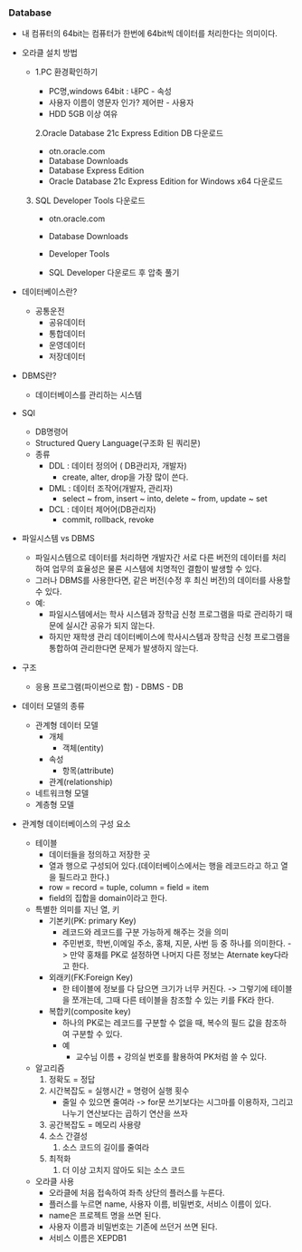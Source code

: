### Database

+ 내 컴퓨터의 64bit는 컴퓨터가 한번에 64bit씩 데이터를 처리한다는 의미이다. 

+ 오라클 설치 방법

   + 1.PC 환경확인하기

     + PC명,windows 64bit : 내PC - 속성
     + 사용자 이름이 영문자 인가? 제어판 - 사용자
     + HDD 5GB 이상 여유

     2.Oracle Database 21c Express Edition DB 다운로드

     + otn.oracle.com 
     + Database Downloads 
     + Database Express Edition 
     + Oracle Database 21c Express Edition for Windows x64 다운로드

  3. SQL Developer Tools 다운로드

     - otn.oracle.com 

     - Database Downloads

     - Developer Tools 

     - SQL Developer 다운로드 후 압축  풀기

+ 데이터베이스란?

  + 공통운전
    + 공유데이터
    + 통합데이터
    + 운영데이터
    + 저장데이터

+ DBMS란?

  + 데이터베이스를 관리하는 시스템

+ SQl

  + DB명령어
  + Structured Query Language(구조화 된 쿼리문)
  + 종류
    + DDL : 데이터 정의어 ( DB관리자, 개발자)
      + create, alter, drop을 가장 많이 쓴다.
    + DML : 데이터 조작어(개발자, 관리자)
      + select ~ from, insert ~ into, delete ~ from, update ~ set
    + DCL : 데이터 제어어(DB관리자)
      + commit, rollback, revoke

+ 파일시스템  vs DBMS

  + 파일시스템으로 데이터를 처리하면 개발자간 서로 다른 버전의 데이터를 처리하여 업무의 효율성은 물론 시스템에 치명적인 결함이 발생할 수 있다.
  + 그러나 DBMS를 사용한다면, 같은 버전(수정 후 최신 버전)의 데이터를 사용할 수 있다.
  + 예:
    + 파일시스템에서는 학사 시스템과 장학금 신청 프로그램을 따로 관리하기 때문에 실시간 공유가 되지 않는다.
    + 하지만 재학생 관리 데이터베이스에 학사시스템과 장학금 신청 프로그램을 통합하여 관리한다면 문제가 발생하지 않는다.

+ 구조

  + 응용 프로그램(파이썬으로 함) - DBMS - DB

+ 데이터 모델의 종류

  + 관계형 데이터 모델
    + 개체
      + 객체(entity)
    + 속성
      + 항목(attribute)
    + 관계(relationship)
  + 네트워크형 모델
  + 계층형 모델

+ 관계형 데이터베이스의 구성 요소

  + 테이블
    + 데이터들을 정의하고 저장한 곳
    + 열과 행으로 구성되어 있다.(데이터베이스에서는 행을 레코드라고 하고 열을 필드라고 한다.)
    + row = record = tuple, column = field = item
    + field의 집합을 domain이라고 한다.
  + 특별한 의미를 지닌 열, 키
    + 기본키(PK: primary Key)
      + 레코드와 레코드를 구분 가능하게 해주는 것을 의미 
      + 주민번호, 학번,이메일 주소, 홍채, 지문, 사번 등 중 하나를 의미한다. -> 만약 홍채를 PK로 설정하면 나머지 다른 정보는 Aternate key다라고 한다.  
    + 외래키(FK:Foreign Key)
      + 한 테이블에 정보를 다 담으면 크기가 너무 커진다. -> 그렇기에 테이블을 쪼개는데, 그때 다른 테이블을 참조할 수 있는 키를 FK라 한다.
    + 복합키(composite key)
      + 하나의 PK로는 레코드를 구분할 수 없을 때, 복수의 필드 값을 참조하여 구분할 수 있다.
      + 예
        + 교수님 이름 + 강의실 번호를 활용하여 PK처럼 쓸 수 있다.
  + 알고리즘
    1. 정확도 = 정답
    2. 시간복잡도 = 실행시간 = 명령어 실행 횟수
       + 줄일 수 있으면 줄여라 -> for문 쓰기보다는 시그마를 이용하자, 그리고 나누기 연산보다는 곱하기 연산을 쓰자
    3. 공간복잡도 = 메모리 사용량
    4. 소스 간결성
       1. 소스 코드의 길이를 줄여라
    5. 최적화
       1. 더 이상 고치지 않아도 되는 소스 코드
  + 오라클 사용
    + 오라클에 처음 접속하여 좌측 상단의 플러스를 누른다.
    + 플러스를 누르면 name, 사용자 이름, 비밀번호, 서비스 이름이 있다.
    + name은 프로젝트 명을 쓰면 된다.
    + 사용자 이름과 비밀번호는 기존에 쓰던거 쓰면 된다.
    + 서비스 이름은 XEPDB1